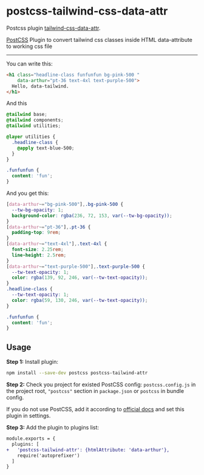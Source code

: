 # postcss-tailwind-css-data-attr
Postcss plugin [tailwind-css-data-attr].

[PostCSS] Plugin to convert tailwind css classes inside HTML data-attribute to working css file


[PostCSS]: https://github.com/postcss/postcss
[tailwind-css-data-attr]: https://github.com/aersosi/postcss-tailwind-css-data-attr

---

You can write this:
```html
<h1 class="headline-class funfunfun bg-pink-500 "
    data-arthur="pt-36 text-4xl text-purple-500">
  Hello, data-tailwind.
</h1>
```
And this
```css
@tailwind base;
@tailwind components;
@tailwind utilities;

@layer utilities {
  .headline-class {
    @apply text-blue-500;
  }
}

.funfunfun {
  content: 'fun';
}
```
And you get this:
```css
[data-arthur~="bg-pink-500"],.bg-pink-500 {
  --tw-bg-opacity: 1;
  background-color: rgba(236, 72, 153, var(--tw-bg-opacity));
}
[data-arthur~="pt-36"],.pt-36 {
  padding-top: 9rem;
}
[data-arthur~="text-4xl"],.text-4xl {
  font-size: 2.25rem;
  line-height: 2.5rem;
}
[data-arthur~="text-purple-500"],.text-purple-500 {
  --tw-text-opacity: 1;
  color: rgba(139, 92, 246, var(--tw-text-opacity));
}
.headline-class {
  --tw-text-opacity: 1;
  color: rgba(59, 130, 246, var(--tw-text-opacity));
}

.funfunfun {
  content: 'fun';
}
```

## Usage

**Step 1:** Install plugin:

```sh
npm install --save-dev postcss postcss-tailwind-attr
```

**Step 2:** Check you project for existed PostCSS config: `postcss.config.js`
in the project root, `"postcss"` section in `package.json`
or `postcss` in bundle config.

If you do not use PostCSS, add it according to [official docs]
and set this plugin in settings.

**Step 3:** Add the plugin to plugins list:

```diff
module.exports = {
  plugins: [
+   'postcss-tailwind-attr': {htmlAttribute: 'data-arthur'},
    require('autoprefixer')
  ]
}
```

[official docs]: https://github.com/postcss/postcss#usage
